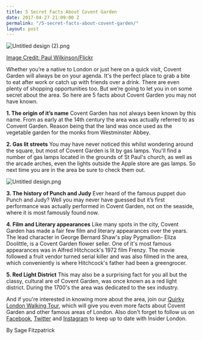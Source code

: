 ```yaml
---
title: 5 Secret Facts About Covent Garden
date: 2017-04-27 21:09:00 Z
permalink: "/5-secret-facts-about-covent-garden/"
layout: post
---
```


![Untitled design (2).png](/uploads/Untitled%20design%20(2).png)

[Image Credit: Paul Wilkinson/Flickr](https://www.flickr.com/photos/eepaul/12328412823/in/photolist-jMqkBM-qPa5mz-ktijEH-a6X2tX-aJVxk-aBLynS-4o4mox-4odDWX-71gSwu-5nCcjR-2ABcZ-ZF9fX-9xooZK-7E4xd5-hqwvrC-HX6bB-pSAHSB-gw5eWn-71cTRB-q3pKeE-TwUSQR-hTWAcF-4G9rTr-hPsYLB-xHUzN-7onPVg-7orK3Q-S6RoHF-TKQBA2-7onQ3M-bpWdBg-renWwA-71cTGz-569Z43-9wK1Pq-5HXcDE-bjTnkX-9wFG2M-9wJENN-9wFFVx-iyrQbL-bWwGFC-dmdFMG-713eMR-9wFFqc-hqwxE6-9wJEUj-dDQxQQ-edDBbk-q2Wz1n)

Whether you’re a native to London or just here on a quick visit, Covent Garden will always be on your agenda. It's the perfect place to grab a bite to eat after work or catch up with friends over a drink. There are even plenty of shopping opportunities too. But we’re going to let you in on some secret about the area. So here are 5 facts about Covent Garden you may not have known.

**1. The origin of it’s name**
Covent Garden has not always been known by this name. From as early at the 14th century the area was actually referred to as Convent Garden. Reason being that the land was once used as the vegetable garden for the monks from Westminster Abbey.

**2. Gas lit streets**
You may have never noticed this whilst wondering around the square, but most of Covent Garden is lit by gas lamps. You'll find a number of gas lamps located in the grounds of St Paul's church, as well as the arcade arches, even the lights outside the Apple store are gas lamps. So next time you are in the area be sure to check them out. 

![Untitled design.png](/uploads/Untitled%20design.png)

**3. The history of Punch and Judy**
Ever heard of the famous puppet duo Punch and Judy? Well you may never have guessed but it’s first performance was actually performed in Covent Garden, not on the seaside, where it is most famously found now.

**4. Film and Literary appearances**
Like many spots in the city, Covent Garden has made a fair few film and literary appearances over the years. The lead character in George Bernard Shaw's play Pygmallion- Eliza Doolittle, is a Covent Garden flower seller. One of it's most famous appearances was in Alfred Hitchcock's  1972 film Frenzy. The movie followed a fruit vendor turned serial killer and was also filmed in the area, which conveniently is where Hitchcock's father had been a greengrocer. 

**5. Red Light District**
This may also be a surprising fact for you all but the classy, cultural are of Covent Garden, was once known as a red light district. During the 1700's the area was dedicated to the sex industry. 

And if you're interested in knowing more about the area, join our [Quirky London Walking Tour](https://www.flickr.com/photos/eepaul/12328412823/in/photolist-jMqkBM-qPa5mz-ktijEH-a6X2tX-aJVxk-aBLynS-4o4mox-4odDWX-71gSwu-5nCcjR-2ABcZ-ZF9fX-9xooZK-7E4xd5-hqwvrC-HX6bB-pSAHSB-gw5eWn-71cTRB-q3pKeE-TwUSQR-hTWAcF-4G9rTr-hPsYLB-xHUzN-7onPVg-7orK3Q-S6RoHF-TKQBA2-7onQ3M-bpWdBg-renWwA-71cTGz-569Z43-9wK1Pq-5HXcDE-bjTnkX-9wFG2M-9wJENN-9wFFVx-iyrQbL-bWwGFC-dmdFMG-713eMR-9wFFqc-hqwxE6-9wJEUj-dDQxQQ-edDBbk-q2Wz1n), which will give you even more facts about Covent Garden and other famous areas of London. Also don't forget to follow us on[ Facebook](http://facebook.com/insiderlondon/?fref=ts), [Twitter](https://twitter.com/insiderlondon) and [Instagram](https://www.instagram.com/insiderlondontours/) to keep up to date with Insider London.

By Sage Fitzpatrick